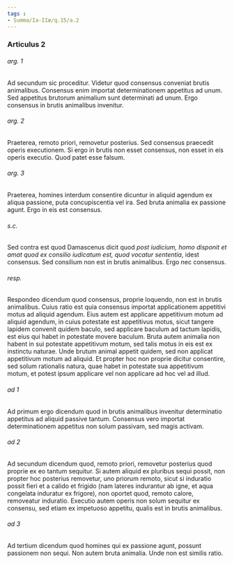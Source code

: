 ```yaml
---
tags : 
- Summa/Ia-IIæ/q.15/a.2
---
```


### Articulus 2

###### arg. 1
Ad secundum sic proceditur. Videtur quod consensus conveniat brutis animalibus. Consensus enim importat determinationem appetitus ad unum. Sed appetitus brutorum animalium sunt determinati ad unum. Ergo consensus in brutis animalibus invenitur.

###### arg. 2
Praeterea, remoto priori, removetur posterius. Sed consensus praecedit operis executionem. Si ergo in brutis non esset consensus, non esset in eis operis executio. Quod patet esse falsum.

###### arg. 3
Praeterea, homines interdum consentire dicuntur in aliquid agendum ex aliqua passione, puta concupiscentia vel ira. Sed bruta animalia ex passione agunt. Ergo in eis est consensus.

###### s.c.
Sed contra est quod Damascenus dicit quod *post iudicium, homo disponit et amat quod ex consilio iudicatum est, quod vocatur sententia*, idest consensus. Sed consilium non est in brutis animalibus. Ergo nec consensus.

###### resp.
Respondeo dicendum quod consensus, proprie loquendo, non est in brutis animalibus. Cuius ratio est quia consensus importat applicationem appetitivi motus ad aliquid agendum. Eius autem est applicare appetitivum motum ad aliquid agendum, in cuius potestate est appetitivus motus, sicut tangere lapidem convenit quidem baculo, sed applicare baculum ad tactum lapidis, est eius qui habet in potestate movere baculum. Bruta autem animalia non habent in sui potestate appetitivum motum, sed talis motus in eis est ex instinctu naturae. Unde brutum animal appetit quidem, sed non applicat appetitivum motum ad aliquid. Et propter hoc non proprie dicitur consentire, sed solum rationalis natura, quae habet in potestate sua appetitivum motum, et potest ipsum applicare vel non applicare ad hoc vel ad illud.

###### ad 1
Ad primum ergo dicendum quod in brutis animalibus invenitur determinatio appetitus ad aliquid passive tantum. Consensus vero importat determinationem appetitus non solum passivam, sed magis activam.

###### ad 2
Ad secundum dicendum quod, remoto priori, removetur posterius quod proprie ex eo tantum sequitur. Si autem aliquid ex pluribus sequi possit, non propter hoc posterius removetur, uno priorum remoto, sicut si induratio possit fieri et a calido et frigido (nam lateres indurantur ab igne, et aqua congelata induratur ex frigore), non oportet quod, remoto calore, removeatur induratio. Executio autem operis non solum sequitur ex consensu, sed etiam ex impetuoso appetitu, qualis est in brutis animalibus.

###### ad 3
Ad tertium dicendum quod homines qui ex passione agunt, possunt passionem non sequi. Non autem bruta animalia. Unde non est similis ratio.

